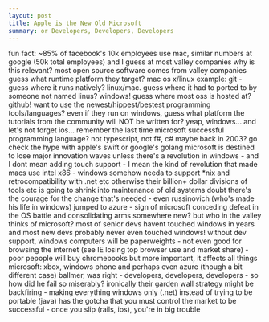 ```yaml
---
layout: post
title: Apple is the New Old Microsoft
summary: or Developers, Developers, Developers
---
```


fun fact: ~85% of facebook's 10k employees use mac, similar numbers at
google (50k total employees) and I guess at most valley companies
why is this relevant? most open source software comes from valley companies
guess what runtime platform they target? mac os x/linux
example: git - guess where it runs natively? linux/mac. guess where it
had to ported to by someone not named linus? windows!
guess where most oss is hosted at? github!
want to use the newest/hippest/bestest programming tools/languages?
even if they run on windows, guess what platform the tutorials from
the community will NOT be written for? yeap, windows...
and let's not forget ios... remember the last time microsoft
successful programming language? not typescript, not f#, c# maybe back
in 2003? go check the hype with apple's swift or google's golang
microsoft is destined to lose major innovation waves unless there's a
revolution in windows - and I dont mean adding touch support - I mean
the kind of revolution that made macs use intel x86 - windows somehow
needa to support *nix and retrocompatibility with .net etc
otherwise their billion+ dollar divisions of tools etc is going to
shrink into maintenance of old systems
doubt there's the courage for the change that's needed - even
russinovich (who's made his life in windows) jumped to azure - sign of
microsoft conceding defeat in the OS battle and consolidating arms
somewhere new?
but who in the valley thinks of microsoft? most of senior devs havent
touched windows in years and most new devs probably never even touched
windows!
without dev support, windows computers will be paperweights - not even
good for browsing the internet (see IE losing top browser use and
market share) - poor pepople will buy chromebooks
but more important, it affects all things microsoft: xbox, windows
phone and perhaps even azure (though a bit different case)
ballmer, was right - developers, developers, developers - so how did
he fail so miserably?
ironically their garden wall strategy might be backfiring - making
everything windows only (.net) instead of trying to be portable (java)
 has the gotcha that you must control the market to be successful -
once you slip (rails, ios), you're in big trouble

